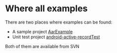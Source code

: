# Where all examples #

There are two places where examples can be found:
  * A sample project [AarExample](http://code.google.com/p/android-active-record/source/browse/#svn/trunk/aarExample)
  * Unit test project [android-active-recordTest](http://code.google.com/p/android-active-record/source/browse/#svn/trunk/android-active-recordTest)

Both of them are available from SVN